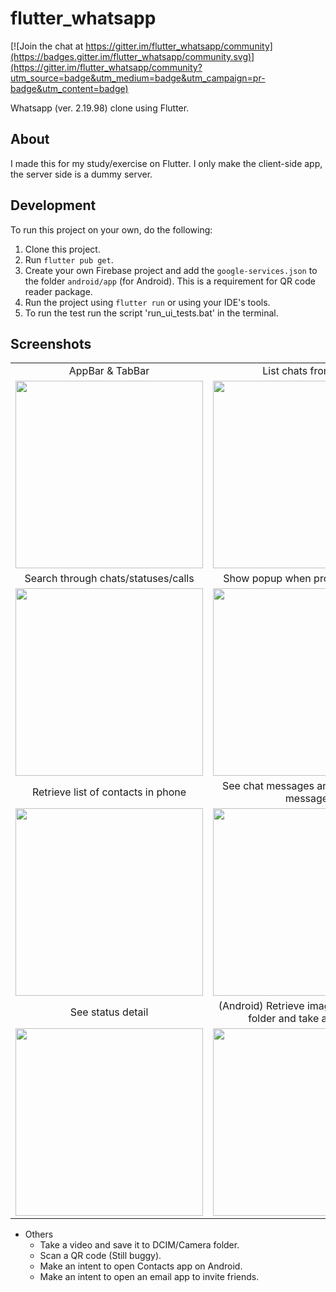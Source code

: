 # flutter_whatsapp

[![Join the chat at https://gitter.im/flutter_whatsapp/community](https://badges.gitter.im/flutter_whatsapp/community.svg)](https://gitter.im/flutter_whatsapp/community?utm_source=badge&utm_medium=badge&utm_campaign=pr-badge&utm_content=badge)

Whatsapp (ver. 2.19.98) clone using Flutter.

## About

I made this for my study/exercise on Flutter. I only make the client-side app, the server side is a dummy server.

## Development

To run this project on your own, do the following: 
1. Clone this project.
2. Run `flutter pub get`.
3. Create your own Firebase project and add the `google-services.json` to the folder `android/app` (for Android). This is a requirement for QR code reader package.
4. Run the project using `flutter run` or using your IDE's tools.
5. To run the test run the script 'run_ui_tests.bat' in the terminal.

## Screenshots

|     |     |
| :-: | :-: |
| AppBar & TabBar | List chats from API |
| <img src="./images/image1.gif" height="300" /> | <img src="./images/image2.gif" height="300" /> |
| Search through chats/statuses/calls  | Show popup when profile is clicked |
| <img src="./images/image3.gif" height="300" /> | <img src="./images/image4.gif" height="300" /> |
| Retrieve list of contacts in phone  | See chat messages and send a new message |
| <img src="./images/image5.gif" height="300" /> | <img src="./images/image6.gif" height="300" /> |
| See status detail | (Android) Retrieve images from DCIM folder and take a picture. |
| <img src="./images/image7.gif" height="300" /> | <img src="./images/image_take_picture.gif" height="300" /> |

* Others
  * Take a video and save it to DCIM/Camera folder.
  * Scan a QR code (Still buggy).
  * Make an intent to open Contacts app on Android.
  * Make an intent to open an email app to invite friends.
